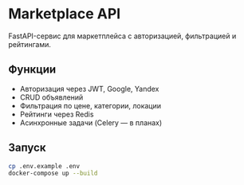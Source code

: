 # Marketplace API

FastAPI-сервис для маркетплейса с авторизацией, фильтрацией и рейтингами.

## Функции
- Авторизация через JWT, Google, Yandex
- CRUD объявлений
- Фильтрация по цене, категории, локации
- Рейтинги через Redis
- Асинхронные задачи (Celery — в планах)

## Запуск
```bash
cp .env.example .env
docker-compose up --build
